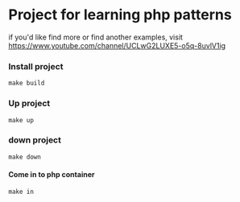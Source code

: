 # Project for learning php patterns
 if you'd like find more or find another examples, visit https://www.youtube.com/channel/UCLwG2LUXE5-o5q-8uvlV1ig
### Install project
```
make build

```
### Up project

```
make up
```

### down project

```make down```

#### Come in to php container

```make in```
